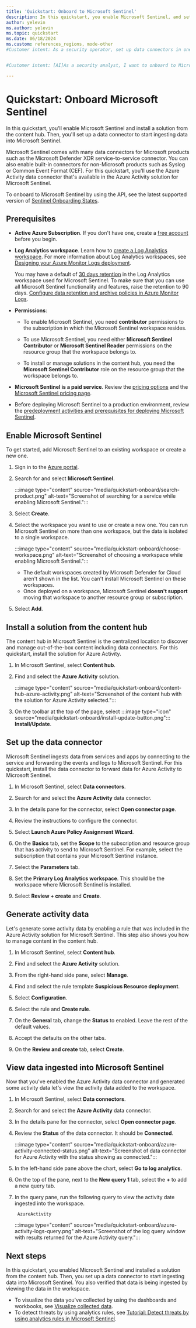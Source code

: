 ```yaml
---
title: 'Quickstart: Onboard to Microsoft Sentinel'
description: In this quickstart, you enable Microsoft Sentinel, and set up data connectors to monitor and protect your environment.
author: yelevin
ms.author: yelevin
ms.topic: quickstart
ms.date: 06/18/2024
ms.custom: references_regions, mode-other
#Customer intent: As a security operator, set up data connectors in one place so I can monitor and protect my environment.


#Customer intent: [AI]As a security analyst, I want to onboard to Microsoft Sentinel so that I can ingest and monitor security data from various sources for threat detection and response.

---
```


# Quickstart: Onboard Microsoft Sentinel

In this quickstart, you'll enable Microsoft Sentinel and install a solution from the content hub. Then, you'll set up a data connector to start ingesting data into Microsoft Sentinel.

Microsoft Sentinel comes with many data connectors for Microsoft products such as the Microsoft Defender XDR service-to-service connector. You can also enable built-in connectors for non-Microsoft products such as Syslog or Common Event Format (CEF). For this quickstart, you'll use the Azure Activity data connector that's available in the Azure Activity solution for Microsoft Sentinel.

To onboard to Microsoft Sentinel by using the API, see the latest supported version of [Sentinel Onboarding States](/rest/api/securityinsights/sentinel-onboarding-states). 

## Prerequisites

- **Active Azure Subscription**. If you don't have one, create a [free account](https://azure.microsoft.com/free/?WT.mc_id=A261C142F) before you begin.

- **Log Analytics workspace**. Learn how to [create a Log Analytics workspace](/azure/azure-monitor/logs/quick-create-workspace). For more information about Log Analytics workspaces, see [Designing your Azure Monitor Logs deployment](/azure/azure-monitor/logs/workspace-design).

    You may have a default of [30 days retention](/azure/azure-monitor/logs/cost-logs#legacy-pricing-tiers) in the Log Analytics workspace used for Microsoft Sentinel. To make sure that you can use all Microsoft Sentinel functionality and features, raise the retention to 90 days. [Configure data retention and archive policies in Azure Monitor Logs](/azure/azure-monitor/logs/data-retention-configure).

- **Permissions**:

    - To enable Microsoft Sentinel, you need **contributor** permissions to the subscription in which the Microsoft Sentinel workspace resides.

    - To use Microsoft Sentinel, you need either **Microsoft Sentinel Contributor** or **Microsoft Sentinel Reader** permissions on the resource group that the workspace belongs to.
    - To install or manage solutions in the content hub, you need the **Microsoft Sentinel Contributor** role on the resource group that the workspace belongs to.

- **Microsoft Sentinel is a paid service**. Review the [pricing options](https://go.microsoft.com/fwlink/?linkid=2104058) and the [Microsoft Sentinel pricing page](https://azure.microsoft.com/pricing/details/azure-sentinel/).

- Before deploying Microsoft Sentinel to a production environment, review the [predeployment activities and prerequisites for deploying Microsoft Sentinel](prerequisites.md).

## Enable Microsoft Sentinel <a name="enable"></a>

To get started, add Microsoft Sentinel to an existing workspace or create a new one.

1. Sign in to the [Azure portal](https://portal.azure.com/).

1. Search for and select **Microsoft Sentinel**.

    :::image type="content" source="media/quickstart-onboard/search-product.png" alt-text="Screenshot of searching for a service while enabling Microsoft Sentinel.":::   

1. Select **Create**.

1. Select the workspace you want to use or create a new one. You can run Microsoft Sentinel on more than one workspace, but the data is isolated to a single workspace.

    :::image type="content" source="media/quickstart-onboard/choose-workspace.png" alt-text="Screenshot of choosing a workspace while enabling Microsoft Sentinel.":::      
 
   - The default workspaces created by Microsoft Defender for Cloud aren't shown in the list. You can't install Microsoft Sentinel on these workspaces.
   - Once deployed on a workspace, Microsoft Sentinel **doesn't support** moving that workspace to another resource group or subscription.

1. Select **Add**.

## Install a solution from the content hub

The content hub in Microsoft Sentinel is the centralized location to discover and manage out-of-the-box content including data connectors. For this quickstart, install the solution for Azure Activity.

1. In Microsoft Sentinel, select **Content hub**.

1. Find and select the **Azure Activity** solution.

   :::image type="content" source="media/quickstart-onboard/content-hub-azure-activity.png" alt-text="Screenshot of the content hub with the solution for Azure Activity selected.":::

1. On the toolbar at the top of the page, select :::image type="icon" source="media/quickstart-onboard/install-update-button.png"::: **Install/Update**.

## Set up the data connector

Microsoft Sentinel ingests data from services and apps by connecting to the service and forwarding the events and logs to Microsoft Sentinel. For this quickstart, install the data connector to forward data for Azure Activity to Microsoft Sentinel.
 
1. In Microsoft Sentinel, select **Data connectors**.

1. Search for and select the **Azure Activity** data connector.

1. In the details pane for the connector, select **Open connector page**.

1. Review the instructions to configure the connector.

1. Select **Launch Azure Policy Assignment Wizard**.

1. On the **Basics** tab, set the **Scope** to the subscription and resource group that has activity to send to Microsoft Sentinel. For example, select the subscription that contains your Microsoft Sentinel instance.

1. Select the **Parameters** tab.

1. Set the **Primary Log Analytics workspace**. This should be the workspace where Microsoft Sentinel is installed.

1. Select **Review + create** and **Create**.

## Generate activity data

Let's generate some activity data by enabling a rule that was included in the Azure Activity solution for Microsoft Sentinel. This step also shows you how to manage content in the content hub.

1. In Microsoft Sentinel, select **Content hub**.

1. Find and select the **Azure Activity** solution.

1. From the right-hand side pane, select **Manage**.

1. Find and select the rule template **Suspicious Resource deployment**.

1. Select **Configuration**.

1. Select the rule and **Create rule**.

1. On the **General** tab, change the **Status** to enabled. Leave the rest of the default values.

1. Accept the defaults on the other tabs.

1. On the **Review and create** tab, select **Create**.

## View data ingested into Microsoft Sentinel

Now that you've enabled the Azure Activity data connector and generated some activity data let's view the activity data added to the workspace.

1. In Microsoft Sentinel, select **Data connectors**.

1. Search for and select the **Azure Activity** data connector.

1. In the details pane for the connector, select **Open connector page**.

1. Review the **Status** of the data connector. It should be **Connected**.

   :::image type="content" source="media/quickstart-onboard/azure-activity-connected-status.png" alt-text="Screenshot of data connector for Azure Activity with the status showing as connected.":::

1. In the left-hand side pane above the chart, select **Go to log analytics**.

1. On the top of the pane, next to the **New query 1** tab, select the **+** to add a new query tab.

1. In the query pane, run the following query to view the activity date ingested into the workspace.

   ```kusto
    AzureActivity
   ```

   :::image type="content" source="media/quickstart-onboard/azure-activity-logs-query.png" alt-text="Screenshot of the log query window with results returned for the Azure Activity query.":::

## Next steps

In this quickstart, you enabled Microsoft Sentinel and installed a solution from the content hub. Then, you set up a data connector to start ingesting data into Microsoft Sentinel. You also verified that data is being ingested by viewing the data in the workspace.

- To visualize the data you've collected by using the dashboards and workbooks, see [Visualize collected data](get-visibility.md).
- To detect threats by using analytics rules, see [Tutorial: Detect threats by using analytics rules in Microsoft Sentinel](tutorial-log4j-detection.md).
